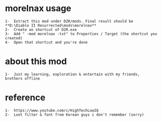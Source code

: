 # morelnax usage
	1-	Extract this mod under D2R/mods. Final result should be **D:\Diablo II Resurrected\mods\morelnax**
	2-	Create an shortcut of D2R.exe
	3-	Add " -mod morelnax -txt" to Properties / Target (the shortcut you created)
	4-	Open that shortcut and you're done

# about this mod
	1-	Just my learning, exploration & entertain with my friends, brothers offline

# reference
	1-	https://www.youtube.com/c/HighTechLowIQ
	2-	Loot filter & font from Korean guys i don't remember (sorry)
